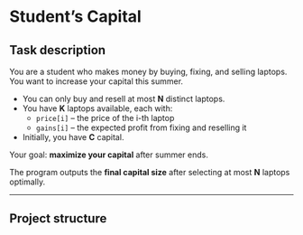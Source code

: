 # Student’s Capital

## Task description
You are a student who makes money by buying, fixing, and selling laptops.  
You want to increase your capital this summer.  

- You can only buy and resell at most **N** distinct laptops.  
- You have **K** laptops available, each with:
  - `price[i]` – the price of the i-th laptop  
  - `gains[i]` – the expected profit from fixing and reselling it  
- Initially, you have **C** capital.  

Your goal: **maximize your capital** after summer ends.  

The program outputs the **final capital size** after selecting at most **N** laptops optimally.  

---

## Project structure

